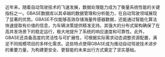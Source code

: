 近年来，随着自动驾驶技术的飞速发展，数据处理能力成为了衡量系统性能的关键指标之一。GBASE数据库以其卓越的数据管理和分析能力，在自动驾驶领域展现了显著的优势。GBASE不仅能够高效存储海量传感器数据，还能通过智能化算法快速提取有价值的信息，为车辆决策提供精准支持。其强大的分布式架构确保了在高并发场景下的稳定运行，极大地提升了系统的响应速度和可靠性。此外，GBASE还具备高度的灵活性与可扩展性，可根据实际需求动态调整资源配置，满足不同规模项目的多样化需求。这些特点使得GBASE成为推动自动驾驶技术进步的重要力量，为构建更安全、更智能的未来出行方式奠定了坚实基础。